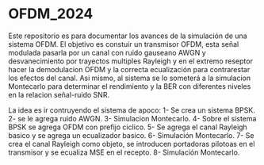 # OFDM_2024
Este repositorio es para documentar los avances de la simulación de una sistema OFDM. El objetivo es constuir un transmisor OFDM, esta señal modulada pasarla por un canal con ruido gauseano AWGN y desvanecimiento por trayectos multiples Rayleigh y en el extremo reseptor hacer la demodulacion OFDM y la correcta ecualización para contrarestar los efectos del canal. Asi mismo, al sistema se lo someterá a la simulacion Montecarlo para determinar el rendimiento y la BER con diferentes niveles en la relacion señal-ruido SNR.

La idea es ir contruyendo el sistema de apoco:
  1- Se crea un sistema BPSK.
  2- se le agrega ruido AWGN.
  3- Simulacion Montecarlo.
  4- Sobre el sistema BPSK se agrega OFDM con prefijo ciclico.
  5- Se agrega el canal Rayleigh basico y se agrega un ecualizador basico.
  6- Simulación Montecarlo.
  7- Se crea el canal Rayleigh como objeto, se introducen portadoras pilotoas en el transmisor y se ecualiza MSE en el recepto.
  8- Simulación Montecarlo.
  
